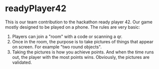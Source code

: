 # readyPlayer42

This is our team contribution to the hackathon ready player 42. Our game mostly designed to be played on a phone. The rules are very basic:  
1. Players can join a "room" with a code or scanning a qr.
2. Once in the room, the purpose is to take pictures of things that appear on screen. For example "two round objects".
3. Taking the pictures is how you achieve points. And when the time runs out, the player with the most points wins. Obviously, the pictures are validated.


